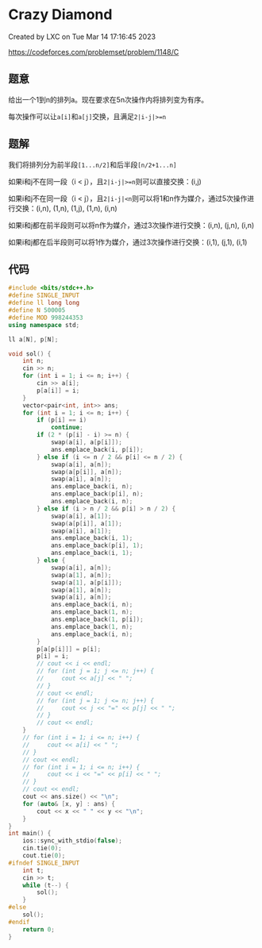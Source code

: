 # Crazy Diamond

Created by LXC on Tue Mar 14 17:16:45 2023

https://codeforces.com/problemset/problem/1148/C

## 题意

给出一个1到n的排列a。现在要求在5n次操作内将排列变为有序。

每次操作可以让`a[i]`和`a[j]`交换，且满足`2|i-j|>=n`


## 题解

我们将排列分为前半段`[1...n/2]`和后半段`[n/2+1...n]`

如果i和j不在同一段（i < j），且`2|i-j|>=n`则可以直接交换：(i,j)

如果i和j不在同一段（i < j），且`2|i-j|<n`则可以将1和n作为媒介，通过5次操作进行交换：(i,n), (1,n), (1,j), (1,n), (i,n)

如果i和j都在前半段则可以将n作为媒介，通过3次操作进行交换：(i,n), (j,n), (i,n)

如果i和j都在后半段则可以将1作为媒介，通过3次操作进行交换：(i,1), (j,1), (i,1)



## 代码
``` cpp
#include <bits/stdc++.h>
#define SINGLE_INPUT
#define ll long long
#define N 500005
#define MOD 998244353
using namespace std;

ll a[N], p[N];

void sol() {
    int n;
    cin >> n;
    for (int i = 1; i <= n; i++) {
        cin >> a[i];
        p[a[i]] = i;
    }
    vector<pair<int, int>> ans;
    for (int i = 1; i <= n; i++) {
        if (p[i] == i)
            continue;
        if (2 * (p[i] - i) >= n) {
            swap(a[i], a[p[i]]);
            ans.emplace_back(i, p[i]);
        } else if (i <= n / 2 && p[i] <= n / 2) {
            swap(a[i], a[n]);
            swap(a[p[i]], a[n]);
            swap(a[i], a[n]);
            ans.emplace_back(i, n);
            ans.emplace_back(p[i], n);
            ans.emplace_back(i, n);
        } else if (i > n / 2 && p[i] > n / 2) {
            swap(a[i], a[1]);
            swap(a[p[i]], a[1]);
            swap(a[i], a[1]);
            ans.emplace_back(i, 1);
            ans.emplace_back(p[i], 1);
            ans.emplace_back(i, 1);
        } else {
            swap(a[i], a[n]);
            swap(a[1], a[n]);
            swap(a[1], a[p[i]]);
            swap(a[1], a[n]);
            swap(a[i], a[n]);
            ans.emplace_back(i, n);
            ans.emplace_back(1, n);
            ans.emplace_back(1, p[i]);
            ans.emplace_back(1, n);
            ans.emplace_back(i, n);
        }
        p[a[p[i]]] = p[i];
        p[i] = i;
        // cout << i << endl;
        // for (int j = 1; j <= n; j++) {
        //     cout << a[j] << " ";
        // }
        // cout << endl;
        // for (int j = 1; j <= n; j++) {
        //     cout << j << "=" << p[j] << " ";
        // }
        // cout << endl;
    }
    // for (int i = 1; i <= n; i++) {
    //     cout << a[i] << " ";
    // }
    // cout << endl;
    // for (int i = 1; i <= n; i++) {
    //     cout << i << "=" << p[i] << " ";
    // }
    // cout << endl;
    cout << ans.size() << "\n";
    for (auto& [x, y] : ans) {
        cout << x << " " << y << "\n";
    }
}
int main() {
    ios::sync_with_stdio(false);
    cin.tie(0);
    cout.tie(0);
#ifndef SINGLE_INPUT
    int t;
    cin >> t;
    while (t--) {
        sol();
    }
#else
    sol();
#endif
    return 0;
}
```